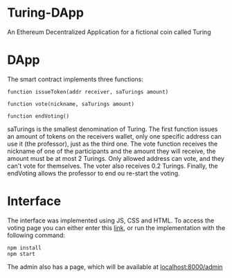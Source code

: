 # Turing-DApp
An Ethereum Decentralized Application for a fictional coin called Turing


# DApp
The smart contract implements three functions:

```
function issueToken(addr receiver, saTurings amount)

function vote(nickname, saTurings amount)

function endVoting()
```
saTurings is the smallest denomination of Turing. The first function issues an amount of tokens on the receivers wallet, only one specific address can use it (the professor), just as the third one. The vote function receives the nickname of one of the participants and the amount they will receive, the amount must be at most 2 Turings. Only allowed address can vote, and they can't vote for themselves. The voter also receives 0.2 Turings. Finally, the endVoting allows the professor to end ou re-start the voting.


# Interface
The interface was implemented using JS, CSS and HTML. To access the voting page you can either enter this [link](https://turing-dapp.vercel.app), or run the implementation with the following command:
```
npm install
npm start
```
The admin also has a page, which will be available at [localhost:8000/admin](localhost:8000/admin)
